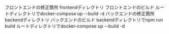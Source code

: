 フロントエンドの修正箇所
frontendディレクトリ
フロントエンドのビルド
ルートディレクトリでdocker-compose up --build -d
バックエンドの修正箇所
backendディレクトリ
バックエンドのビルド
backendディレクトリでnpm run build
ルートディレクトリでdocker-compose up --build -d
